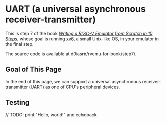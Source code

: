 # UART \(a universal asynchronous receiver-transmitter\)

This is step 7 of the book [_Writing a RISC-V Emulator from Scratch in 10 Steps_](./), whose goal is running [xv6](https://github.com/mit-pdos/xv6-riscv), a small Unix-like OS, in your emulator in the final step.

The source code is available at d0iasm/rvemu-for-book/step7/.

## Goal of This Page

In the end of this page, we can support a universal asynchronous receiver-transmitter \(UART\) as one of CPU's peripheral devices.

## Testing

// TODO: print "Hello, world!" and echoback

